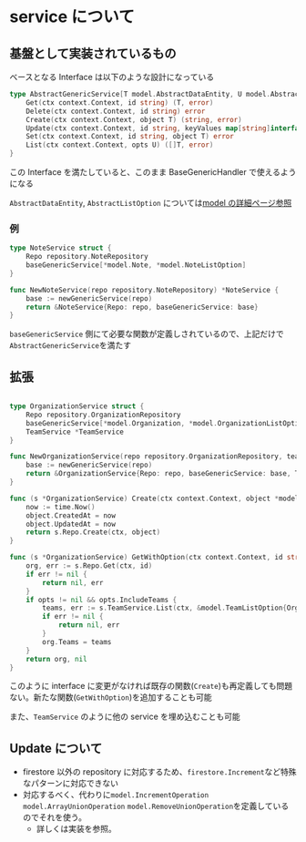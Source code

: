 # service について

## 基盤として実装されているもの

ベースとなる Interface は以下のような設計になっている

```go
type AbstractGenericService[T model.AbstractDataEntity, U model.AbstractListOption] interface {
	Get(ctx context.Context, id string) (T, error)
	Delete(ctx context.Context, id string) error
	Create(ctx context.Context, object T) (string, error)
	Update(ctx context.Context, id string, keyValues map[string]interface{}) error
	Set(ctx context.Context, id string, object T) error
	List(ctx context.Context, opts U) ([]T, error)
}

```

この Interface を満たしていると、このまま BaseGenericHandler で使えるようになる

`AbstractDataEntity`, `AbstractListOption` については[model の詳細ページ参照](./model.md)

### 例

```go
type NoteService struct {
	Repo repository.NoteRepository
	baseGenericService[*model.Note, *model.NoteListOption]
}

func NewNoteService(repo repository.NoteRepository) *NoteService {
	base := newGenericService(repo)
	return &NoteService{Repo: repo, baseGenericService: base}
}

```

`baseGenericService` 側にて必要な関数が定義しされているので、上記だけで`AbstractGenericService`を満たす

## 拡張

```go

type OrganizationService struct {
	Repo repository.OrganizationRepository
	baseGenericService[*model.Organization, *model.OrganizationListOption]
	TeamService *TeamService
}

func NewOrganizationService(repo repository.OrganizationRepository, teamService *TeamService) *OrganizationService {
	base := newGenericService(repo)
	return &OrganizationService{Repo: repo, baseGenericService: base, TeamService: teamService}
}

func (s *OrganizationService) Create(ctx context.Context, object *model.Organization) (string, error) {
	now := time.Now()
	object.CreatedAt = now
	object.UpdatedAt = now
	return s.Repo.Create(ctx, object)
}

func (s *OrganizationService) GetWithOption(ctx context.Context, id string, opts *model.GetOrganizationOption) (*model.Organization, error) {
	org, err := s.Repo.Get(ctx, id)
	if err != nil {
		return nil, err
	}
	if opts != nil && opts.IncludeTeams {
		teams, err := s.TeamService.List(ctx, &model.TeamListOption{OrganizationID: id})
		if err != nil {
			return nil, err
		}
		org.Teams = teams
	}
	return org, nil
}

```

このように interface に変更がなければ既存の関数(`Create`)も再定義しても問題ない。新たな関数(`GetWithOption`)を追加することも可能

また、`TeamService` のように他の service を埋め込むことも可能

## Update について

- firestore 以外の repository に対応するため、`firestore.Increment`など特殊なパターンに対応できない
- 対応するべく、代わりに`model.IncrementOperation` `model.ArrayUnionOperation` `model.RemoveUnionOperation`を定義しているのでそれを使う。
  - 詳しくは実装を参照。

